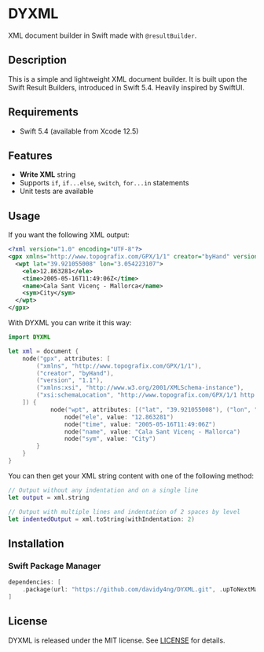 # DYXML

XML document builder in Swift made with `@resultBuilder`.

## Description

This is a simple and lightweight XML document builder. It is built upon the Swift Result Builders, introduced in Swift 5.4. Heavily inspired by SwiftUI.

## Requirements

- Swift 5.4 (available from Xcode 12.5)

## Features

- **Write XML** string
- Supports `if`, `if...else`, `switch`, `for...in` statements
- Unit tests are available

## Usage

If you want the following XML output:

```xml
<?xml version="1.0" encoding="UTF-8"?>
<gpx xmlns="http://www.topografix.com/GPX/1/1" creator="byHand" version="1.1" xmlns:xsi="http://www.w3.org/2001/XMLSchema-instance" xsi:schemaLocation="http://www.topografix.com/GPX/1/1 http://www.topografix.com/GPX/1/1/gpx.xsd">
  <wpt lat="39.921055008" lon="3.054223107">
    <ele>12.863281</ele>
    <time>2005-05-16T11:49:06Z</time>
    <name>Cala Sant Vicenç - Mallorca</name>
    <sym>City</sym>
  </wpt>
</gpx>
```

With DYXML you can write it this way:

```swift
import DYXML

let xml = document {
    node("gpx", attributes: [
        ("xmlns", "http://www.topografix.com/GPX/1/1"),
        ("creator", "byHand"),
        ("version", "1.1"),
        ("xmlns:xsi", "http://www.w3.org/2001/XMLSchema-instance"),
        ("xsi:schemaLocation", "http://www.topografix.com/GPX/1/1 http://www.topografix.com/GPX/1/1/gpx.xsd")
    ]) {
            node("wpt", attributes: [("lat", "39.921055008"), ("lon", "3.054223107")]) {
                node("ele", value: "12.863281")
                node("time", value: "2005-05-16T11:49:06Z")
                node("name", value: "Cala Sant Vicenç - Mallorca")
                node("sym", value: "City")
        }
    }
}
```

You can then get your XML string content with one of the following method:

```swift
// Output without any indentation and on a single line
let output = xml.string

// Output with multiple lines and indentation of 2 spaces by level
let indentedOutput = xml.toString(withIndentation: 2)
```

## Installation

### Swift Package Manager

```swift
dependencies: [
    .package(url: "https://github.com/davidy4ng/DYXML.git", .upToNextMajor(from: "1.0.0"))
]
```

## License

DYXML is released under the MIT license. See [LICENSE](LICENSE) for details.

